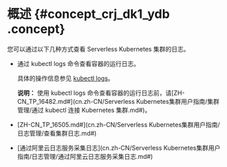 # 概述 {#concept_crj_dk1_ydb .concept}

您可以通过以下几种方式查看 Serverless Kubernetes 集群的日志。

-   通过 kubectl logs 命令查看容器的运行日志。

    具体的操作信息参见 [kubectl logs](https://kubernetes.io/docs/reference/generated/kubectl/kubectl-commands#logs)。

    **说明：** 使用 kubectl logs 命令查看容器的运行日志前，请[ZH-CN\_TP\_16482.md\#](cn.zh-CN/Serverless Kubernetes集群用户指南/集群管理/通过 kubectl 连接 Kubernetes 集群.md#)。

-   [ZH-CN\_TP\_16505.md\#](cn.zh-CN/Serverless Kubernetes集群用户指南/日志管理/查看集群日志.md#)
-   [通过阿里云日志服务采集日志](cn.zh-CN/Serverless Kubernetes集群用户指南/日志管理/通过阿里云日志服务采集日志.md#)

